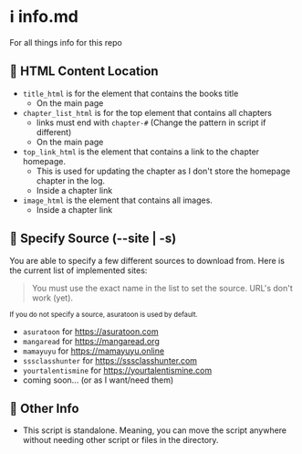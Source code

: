 # ℹ️ info.md

For all things info for this repo

## 📌 HTML Content Location

-   `title_html` is for the element that contains the books title
    -   On the main page
-   `chapter_list_html` is for the top element that contains all chapters
    -   links must end with `chapter-#` (Change the pattern in script if different)
    -   On the main page
-   `top_link_html` is the element that contains a link to the chapter homepage.
    -   This is used for updating the chapter as I don't store the homepage chapter in the log.
    -   Inside a chapter link
-   `image_html` is the element that contains all images.
    -   Inside a chapter link

## 💌 Specify Source (--site | -s)

You are able to specify a few different sources to download from. Here is the current list of implemented sites:

> You must use the exact name in the list to set the source. URL's don't work (yet).

<sub> If you do not specify a source, asuratoon is used by default. </sub>

-   `asuratoon` for https://asuratoon.com
-   `mangaread` for https://mangaread.org 
-   `mamayuyu` for https://mamayuyu.online
-   `sssclasshunter` for https://sssclasshunter.com
-   `yourtalentismine` for https://yourtalentismine.com
-   coming soon... (or as I want/need them)

## 📝 Other Info

-   This script is standalone. Meaning, you can move the script anywhere without needing other script or files in the directory.

